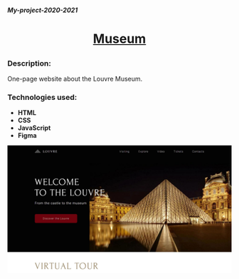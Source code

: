 ##### My-project-2020-2021

# <p align="center">[Museum](https://ckachok.github.io/My-project-2020-2021/museum/)</p>

### Description:
One-page website about the Louvre Museum.

### Technologies used:

- **HTML** 
- **CSS**
- **JavaScript**
- **Figma**

![Illustration for the project](https://github.com/ckachok/My-project-2020-2021/blob/preview/image/museum.JPG)